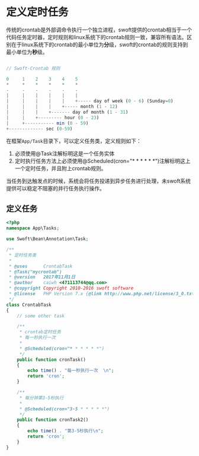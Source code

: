 # 定义定时任务

传统的crontab是外部调命令执行一个独立进程，swoft提供的crontab相当于一个代码任务定时器，定时规则和linux系统下的crontab规则一致，兼容所有语法。区别在于linux系统下的crontab的最小单位为**分**级，swoft的crontab的规则支持到最小单位为**秒**级。

```php

// Swoft-Crontab 规则

0     1    2    3    4    5
*     *    *    *    *    *
-     -    -    -    -    -
|     |    |    |    |    |
|     |    |    |    |    +----- day of week (0 - 6) (Sunday=0)
|     |    |    |    +----- month (1 - 12)
|     |    |    +------- day of month (1 - 31)
|     |    +--------- hour (0 - 23)
|     +----------- min (0 - 59)
+------------- sec (0-59)
```

在框架`App/Task`目录下，可以定义任务类，定义规则如下：

1. 必须使用@Task注解标明这是一个任务实体
2. 定时执行任务方法上必须使用@Scheduled(cron="\* \* \* \* \* \*")注解标明这上一个定时任务，并且附上crontab规则。

当任务到达触发点的时候，系统会将任务投递到异步任务进行处理，未swoft系统提供可以稳定不阻塞的并行任务执行操作。

## 定义任务

```php
<?php
namespace App\Tasks;

use Swoft\Bean\Annotation\Task;

/**
 * 定时任务类
 *
 * @uses      CrontabTask
 * @Task("mycrontab")
 * @version   2017年11月1日
 * @author    caiwh <471113744@qq.com>
 * @copyright Copyright 2010-2016 swoft software
 * @license   PHP Version 7.x {@link http://www.php.net/license/3_0.txt}
 */
class CrontabTask
{
    // some other task

    /**
     * crontab定时任务
     * 每一秒执行一次
     *
     * @Scheduled(cron="* * * * * *")
     */
    public function cronTask()
    {
        echo time() . "每一秒执行一次  \n";
        return 'cron';
    }

    /**
     * 每分钟第3-5秒执行
     *
     * @Scheduled(cron="3-5 * * * * *")
     */
    public function cronTask2()
    {
        echo time() . "第3-5秒执行\n";
        return 'cron';
    }
}

```
